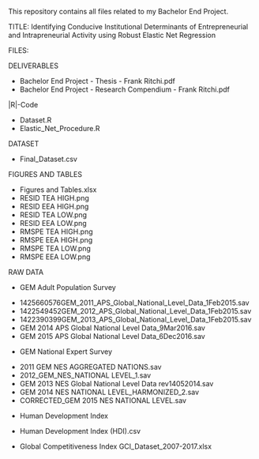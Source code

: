 This repository contains all files related to my Bachelor End Project.

TITLE: Identifying Conducive Institutional Determinants of Entrepreneurial and Intrapreneurial Activity using Robust Elastic Net Regression

FILES:

DELIVERABLES
- Bachelor End Project - Thesis - Frank Ritchi.pdf
- Bachelor End Project - Research Compendium - Frank Ritchi.pdf

|R|-Code
- Dataset.R
- Elastic_Net_Procedure.R

DATASET
- Final_Dataset.csv

FIGURES AND TABLES
- Figures and Tables.xlsx
- RESID TEA HIGH.png
- RESID EEA HIGH.png
- RESID TEA LOW.png
- RESID EEA LOW.png
- RMSPE TEA HIGH.png
- RMSPE EEA HIGH.png
- RMSPE TEA LOW.png
- RMSPE EEA LOW.png

RAW DATA
* GEM Adult Population Survey
- 1425660576GEM_2011_APS_Global_National_Level_Data_1Feb2015.sav
- 1422549452GEM_2012_APS_Global_National_Level_Data_1Feb2015.sav
- 1422390399GEM_2013_APS_Global_National_Level_Data_1Feb2015.sav
- GEM 2014 APS Global National Level Data_9Mar2016.sav
- GEM 2015 APS Global National Level Data_6Dec2016.sav

* GEM National Expert Survey
- 2011 GEM NES AGGREGATED NATIONS.sav
- 2012_GEM_NES_NATIONAL LEVEL_1.sav
- GEM 2013 NES Global National Level Data rev14052014.sav
- GEM 2014 NES NATIONAL LEVEL_HARMONIZED_2.sav
- CORRECTED_GEM 2015 NES NATIONAL LEVEL.sav

* Human Development Index
- Human Development Index (HDI).csv

* Global Competitiveness Index
GCI_Dataset_2007-2017.xlsx

